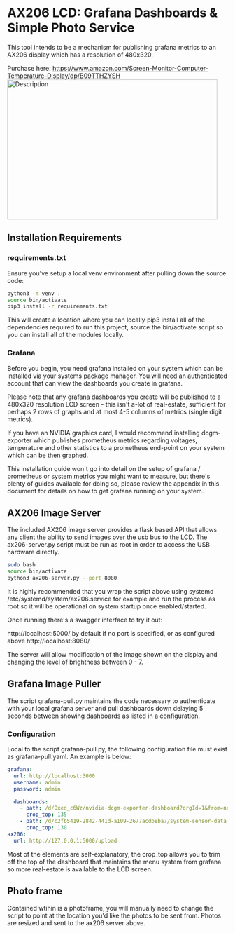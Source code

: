 # AX206 LCD: Grafana Dashboards & Simple Photo Service

This tool intends to be a mechanism for publishing grafana metrics to an AX206 display which has a resolution of 
480x320.   

Purchase here: https://www.amazon.com/Screen-Monitor-Computer-Temperature-Display/dp/B09TTHZYSH
<img src="https://github.com/user-attachments/assets/d726e83b-3e47-4757-a610-43bf2b3ead9e" alt="Description" width="480" height="320">


## Installation Requirements

### requirements.txt

Ensure you've setup a local venv environment after pulling down the source code:

```bash
python3 -m venv .
source bin/activate
pip3 install -r requirements.txt
```

This will create a location where you can locally pip3 install all of the dependencies required to run this project,
source the bin/activate script so you can install all of the modules locally.

### Grafana

Before you begin, you need grafana installed on your system which can be installed via your systems package manager.
You will need an authenticated account that can view the dashboards you create in grafana.

Please note that any grafana dashboards you create will be published to a 480x320 resolution LCD screen - this isn't
a-lot of real-estate, sufficient for perhaps 2 rows of graphs and at most 4-5 columns of metrics (single digit metrics).

If you have an NVIDIA graphics card, I would recommend installing dcgm-exporter which publishes prometheus metrics
regarding voltages, temperature and other statistics to a prometheus end-point on your system which can be then graphed.

This installation guide won't go into detail on the setup of grafana / prometheus or system metrics you might want to
measure, but there's plenty of guides available for doing so, please review the appendix in this document for details
on how to get grafana running on your system.

## AX206 Image Server

The included AX206 image server provides a flask based API that allows any client the ability to send images over the usb bus
to the LCD.  The ax206-server.py script must be run as root in order to access the USB hardware directly.

```bash
sudo bash
source bin/activate
python3 ax206-server.py --port 8080
```

It is highly recommended that you wrap the script above using systemd /etc/systemd/system/ax206.service for example and run
the process as root so it will be operational on system startup once enabled/started.

Once running there's a swagger interface to try it out:

http://localhost:5000/ by default if no port is specified, or as configured above http://localhost:8080/

The server will allow modification of the image shown on the display and changing the level of brightness between 0 - 7.

## Grafana Image Puller

The script grafana-pull.py maintains the code necessary to authenticate with your local grafana server and pull dashboards
down delaying 5 seconds between showing dashboards as listed in a configuration.

### Configuration

Local to the script grafana-pull.py, the following configuration file must exist as grafana-pull.yaml.  An example is below:

```yaml
grafana:
  url: http://localhost:3000
  username: admin
  password: admin

  dashboards:
    - path: /d/Oxed_c6Wz/nvidia-dcgm-exporter-dashboard?orgId=1&from=now-30m&to=now
      crop_top: 135
    - path: /d/c2fb5419-2842-441d-a109-2677acdb8ba7/system-sensor-data?orgId=1&from=now-30m&to=now
      crop_top: 130
ax206:
  url: http://127.0.0.1:5000/upload
```

Most of the elements are self-explanatory, the crop_top allows you to trim off the top of the dashboard that maintains
the menu system from grafana so more real-estate is available to the LCD screen.

## Photo frame

Contained wtihin is a photoframe, you will manually need to change the script to point at the location you'd like the
photos to be sent from.  Photos are resized and sent to the ax206 server above.
